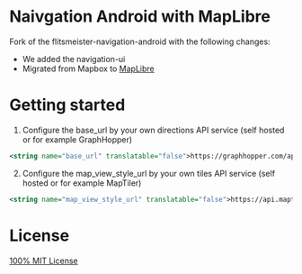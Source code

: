 # Naivgation Android with MapLibre
Fork of the flitsmeister-navigation-android with the following changes:
* We added the navigation-ui
* Migrated from Mapbox to [MapLibre](https://github.com/maplibre/maplibre-gl-native)

# Getting started

1. Configure the base_url by your own directions API service (self hosted or for example GraphHopper)
```xml
<string name="base_url" translatable="false">https://graphhopper.com/api/1/navigate/</string>
```

2. Configure the map_view_style_url by your own tiles API service (self hosted or for example MapTiler)
```xml
<string name="map_view_style_url" translatable="false">https://api.maptiler.com/maps/streets/style.json?key=YOUR_MAP_TILER_API_KEY</string>
```

# License

[100% MIT License](LICENSE)


